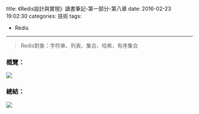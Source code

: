 title: 《Redis設計與實現》讀書筆記-第一部分-第八章
date: 2016-02-23 19:02:30
categories: 技術
tags: 
- Redis
---
> Redis對象：字符串、列表、集合、哈希、有序集合 

<!--more-->

### 概覽：
<img src="/images/Redis/Redis.png"  />

### 總結：
<img src="/images/Redis/2016-02-24_0002.jpg"  />



